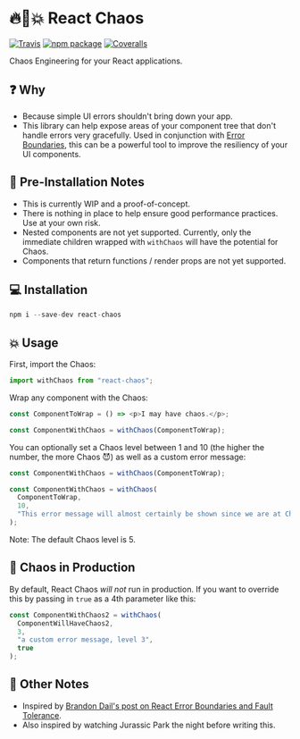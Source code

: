 # 🔥🐒💥 React Chaos

[![Travis][build-badge]][build]
[![npm package][npm-badge]][npm]
[![Coveralls][coveralls-badge]][coveralls]

Chaos Engineering for your React applications.

[build-badge]: https://img.shields.io/travis/jchiatt/react-chaos/master.png?style=flat-square
[build]: https://travis-ci.org/jchiatt/react-chaos
[npm-badge]: https://img.shields.io/npm/v/npm-package.png?style=flat-square
[npm]: https://www.npmjs.org/package/react-chaos
[coveralls-badge]: https://coveralls.io/repos/github/jchiatt/react-chaos/badge.svg?branch=master
[coveralls]: https://coveralls.io/github/jchiatt/react-chaos?branch=master

## ❓ Why

- Because simple UI errors shouldn't bring down your app.
- This library can help expose areas of your component tree that don't handle errors very gracefully. Used in conjunction with [Error Boundaries](https://reactjs.org/docs/error-boundaries.html), this can be a powerful tool to improve the resiliency of your UI components.

## 🛑 Pre-Installation Notes

- This is currently WIP and a proof-of-concept.
- There is nothing in place to help ensure good performance practices. Use at your own risk.
- Nested components are not yet supported. Currently, only the immediate children wrapped with `withChaos` will have the potential for Chaos.
- Components that return functions / render props are not yet supported.

## 💻 Installation

```js
npm i --save-dev react-chaos
```

## 💥 Usage

First, import the Chaos:

```js
import withChaos from "react-chaos";
```

Wrap any component with the Chaos:

```js
const ComponentToWrap = () => <p>I may have chaos.</p>;

const ComponentWithChaos = withChaos(ComponentToWrap);
```

You can optionally set a Chaos level between 1 and 10 (the higher the number, the more Chaos 😈) as well as a custom error message:

```js
const ComponentWithChaos = withChaos(ComponentToWrap);

const ComponentWithChaos = withChaos(
  ComponentToWrap,
  10,
  "This error message will almost certainly be shown since we are at Chaos level 10."
);
```

Note: The default Chaos level is 5.

## 🐒 Chaos in Production

By default, React Chaos _will not_ run in production. If you want to override this by passing in `true` as a 4th parameter like this:

```js
const ComponentWithChaos2 = withChaos(
  ComponentWillHaveChaos2,
  3,
  "a custom error message, level 3",
  true
);
```

## 📝 Other Notes

- Inspired by [Brandon Dail's post on React Error Boundaries and Fault Tolerance](https://aweary.dev/fault-tolerance-react/).
- Also inspired by watching Jurassic Park the night before writing this.
